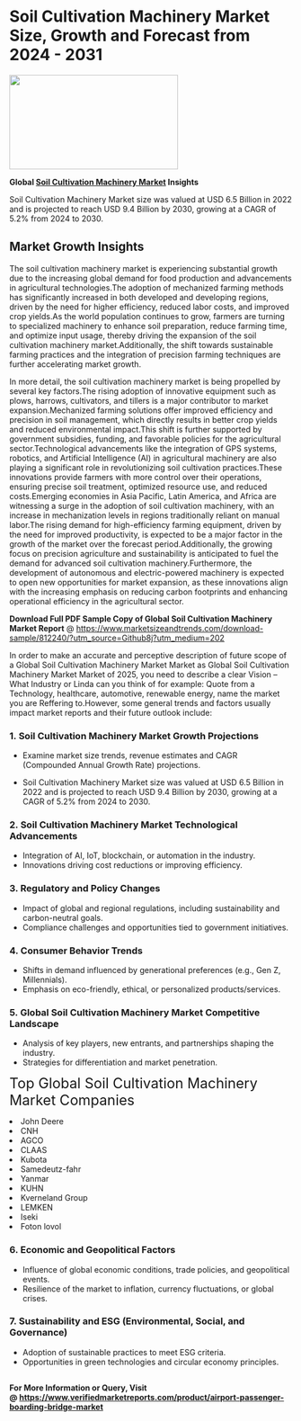 <H1>Soil Cultivation Machinery Market Size, Growth and Forecast from 2024 - 2031</H1><img class="aligncenter size-medium wp-image-584254" src="https://thirdeyenews.in/wp-content/uploads/2024/09/Global-Market-Research-300x168.jpeg" alt="" width="300" height="168" /><p><strong>Global&nbsp;<a href="https://www.marketsizeandtrends.com/download-sample/812240/?utm_source=Github8j?utm_medium=202">Soil Cultivation Machinery Market</a> Insights</strong></p><p>Soil Cultivation Machinery Market size was valued at USD 6.5 Billion in 2022 and is projected to reach USD 9.4 Billion by 2030, growing at a CAGR of 5.2% from 2024 to 2030.</p><p><h2>Market Growth Insights</h2> <p>The soil cultivation machinery market is experiencing substantial growth due to the increasing global demand for food production and advancements in agricultural technologies.The adoption of mechanized farming methods has significantly increased in both developed and developing regions, driven by the need for higher efficiency, reduced labor costs, and improved crop yields.As the world population continues to grow, farmers are turning to specialized machinery to enhance soil preparation, reduce farming time, and optimize input usage, thereby driving the expansion of the soil cultivation machinery market.Additionally, the shift towards sustainable farming practices and the integration of precision farming techniques are further accelerating market growth.</p> <p>In more detail, the soil cultivation machinery market is being propelled by several key factors.The rising adoption of innovative equipment such as plows, harrows, cultivators, and tillers is a major contributor to market expansion.Mechanized farming solutions offer improved efficiency and precision in soil management, which directly results in better crop yields and reduced environmental impact.This shift is further supported by government subsidies, funding, and favorable policies for the agricultural sector.Technological advancements like the integration of GPS systems, robotics, and Artificial Intelligence (AI) in agricultural machinery are also playing a significant role in revolutionizing soil cultivation practices.These innovations provide farmers with more control over their operations, ensuring precise soil treatment, optimized resource use, and reduced costs.Emerging economies in Asia Pacific, Latin America, and Africa are witnessing a surge in the adoption of soil cultivation machinery, with an increase in mechanization levels in regions traditionally reliant on manual labor.The rising demand for high-efficiency farming equipment, driven by the need for improved productivity, is expected to be a major factor in the growth of the market over the forecast period.Additionally, the growing focus on precision agriculture and sustainability is anticipated to fuel the demand for advanced soil cultivation machinery.Furthermore, the development of autonomous and electric-powered machinery is expected to open new opportunities for market expansion, as these innovations align with the increasing emphasis on reducing carbon footprints and enhancing operational efficiency in the agricultural sector.</p> <p><span class=""><strong>Download Full PDF Sample Copy of Global Soil Cultivation Machinery Market Report</strong> @ <a href="https://www.marketsizeandtrends.com/download-sample/812240/?utm_source=Github8j?utm_medium=202" target="_blank">https://www.marketsizeandtrends.com/download-sample/812240/?utm_source=Github8j?utm_medium=202</a></span></p><p>In order to make an accurate and perceptive description of future scope of a Global&nbsp;Soil Cultivation Machinery Market Market as Global&nbsp;Soil Cultivation Machinery Market Market of 2025, you need to describe a clear Vision &ndash; What Industry or Linda can you think of for example: Quote from a Technology, healthcare, automotive, renewable energy, name the market you are Reffering to.However, some general trends and factors usually impact market reports and their future outlook include:</p><h3>1.&nbsp;<strong>Soil Cultivation Machinery Market Growth Projections</strong></h3><ul><li>Examine market size trends, revenue estimates and CAGR (Compounded Annual Growth Rate) projections.</li><li><p>Soil Cultivation Machinery Market size was valued at USD 6.5 Billion in 2022 and is projected to reach USD 9.4 Billion by 2030, growing at a CAGR of 5.2% from 2024 to 2030.</p></li></ul><h3>2.&nbsp;<strong>Soil Cultivation Machinery Market Technological Advancements</strong></h3><ul><li>Integration of AI, IoT, blockchain, or automation in the industry.</li><li>Innovations driving cost reductions or improving efficiency.</li></ul><h3>3.&nbsp;<strong>Regulatory and Policy Changes</strong></h3><ul><li>Impact of global and regional regulations, including sustainability and carbon-neutral goals.</li><li>Compliance challenges and opportunities tied to government initiatives.</li></ul><h3>4.&nbsp;<strong>Consumer Behavior Trends</strong></h3><ul><li>Shifts in demand influenced by generational preferences (e.g., Gen Z, Millennials).</li><li>Emphasis on eco-friendly, ethical, or personalized products/services.</li></ul><h3>5.&nbsp;<strong>Global Soil Cultivation Machinery Market Competitive Landscape</strong></h3><ul><li>Analysis of key players, new entrants, and partnerships shaping the industry.</li><li>Strategies for differentiation and market penetration.</li></ul><p data-pm-slice="1 1 []"><span style="color: inherit; font-family: inherit; font-size: 25px;">Top Global Soil Cultivation Machinery Market Companies</span></p><div class="" data-test-id=""><p><li>John Deere</li><li> CNH</li><li> AGCO</li><li> CLAAS</li><li> Kubota</li><li> Samedeutz-fahr</li><li> Yanmar</li><li> KUHN</li><li> Kverneland Group</li><li> LEMKEN</li><li> Iseki</li><li> Foton lovol</li></p></div><h3>6.&nbsp;<strong>Economic and Geopolitical Factors</strong></h3><ul><li>Influence of global economic conditions, trade policies, and geopolitical events.</li><li>Resilience of the market to inflation, currency fluctuations, or global crises.</li></ul><h3>7.&nbsp;<strong>Sustainability and ESG (Environmental, Social, and Governance)</strong></h3><ul><li>Adoption of sustainable practices to meet ESG criteria.</li><li>Opportunities in green technologies and circular economy principles.</li></ul><h2><strong style="font-size: 14px;">For More Information or Query, Visit @&nbsp;</strong><a style="background-color: #ffffff; font-size: 14px;" href="https://www.marketsizeandtrends.com/report/soil-cultivation-machinery-market/" target="_blank">https://www.verifiedmarketreports.com/product/airport-passenger-boarding-bridge-market</a></h2>